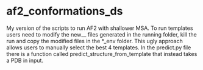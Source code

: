 # af2_conformations_ds
My version of the scripts to run AF2 with shallower MSA. To run templates users need to modify the new__ files generated in the running folder, kill the run and copy the modified files in the *_env folder.
This ugly approach allows users to manually select the best 4 templates.
In the predict.py file there is a function called predict_structure_from_template that instead takes a PDB in input. 
